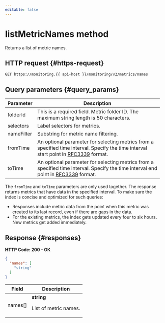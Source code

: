 ```yaml
---
editable: false
---
```


# listMetricNames method
Returns a list of metric names.
 

 
## HTTP request {#https-request}
```
GET https://monitoring.{{ api-host }}/monitoring/v2/metrics/names
```
 
## Query parameters {#query_params}
 
Parameter | Description
--- | ---
folderId | This is a required field. Metric folder ID. The maximum string length is 50 characters.
selectors | Label selectors for metrics.
nameFilter | Substring for metric name filtering.
fromTime | An optional parameter for selecting metrics from a specified time interval. Specify the time interval start point in <a href="https://www.ietf.org/rfc/rfc3339.txt">RFC3339</a> format.
toTime | An optional parameter for selecting metrics from a specified time interval. Specify the time interval end point in <a href="https://www.ietf.org/rfc/rfc3339.txt">RFC3339</a> format.

The `fromTime` and `toTime` parameters are only used together. The response returns metrics that have data in the specified interval. To make sure the index is concise and optimized for such queries:

- Responses include metric data from the point when this metric was created to its last record, even if there are gaps in the data.
- For the existing metrics, the index gets updated every four to six hours. New metrics get added immediately.

 
## Response {#responses}
**HTTP Code: 200 - OK**

```json 
{
  "names": [
    "string"
  ]
}
```

 
Field | Description
--- | ---
names[] | **string**<br><p>List of metric names.</p>